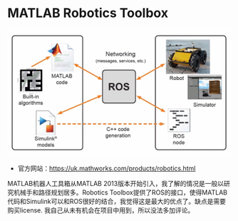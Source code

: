 # MATLAB Robotics Toolbox
![5e430036ce538f09f700003a](assets/4a1ffd6b2aa24f0dab6442665d7b9469.png)

- 官方网站：https://uk.mathworks.com/products/robotics.html

MATLAB机器人工具箱从MATLAB 2013版本开始引入，我了解的情况是一般以研究机械手和路径规划居多。Robotics Toolbox提供了ROS的接口，使得MATLAB代码和Simulink可以和ROS很好的结合，我觉得这是最大的优点了。缺点是需要购买license. 我自己从未有机会在项目中用到，所以没法多加评论。
